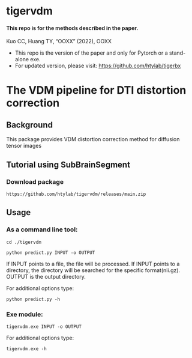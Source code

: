 # tigervdm
#### This repo is for the methods described in the paper.
Kuo CC, Huang TY, “OOXX” (2022), OOXX


* This repo is the version of the paper and only for Pytorch or a stand-alone exe.
* For updated version, please visit: https://github.com/htylab/tigerbx

# The VDM pipeline for DTI distortion correction 

## Background
This package provides VDM distortion correction method for diffusion tensor images


## Tutorial using SubBrainSegment

### Download package

    https://github.com/htylab/tigervdm/releases/main.zip 

## Usage

### As a command line tool:

    cd ./tigervdm

    python predict.py INPUT -o OUTPUT

If INPUT points to a file, the file will be processed. If INPUT points to a directory, the directory will be searched for the specific format(nii.gz).
OUTPUT is the output directory.

For additional options type:

    python predict.py -h



### Exe module:

    tigervdm.exe INPUT -o OUTPUT

For additional options type:

    tigervdm.exe -h